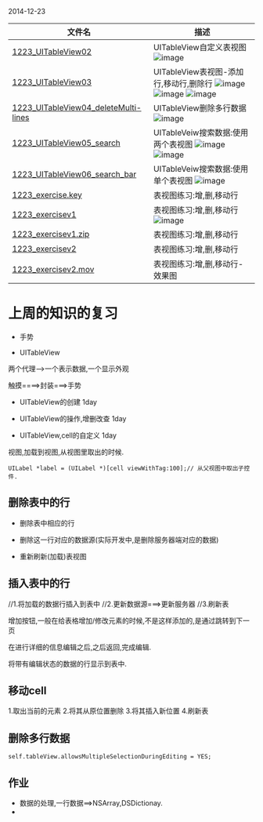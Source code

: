 2014-12-23

| 文件名 |  描述 |
| ------------- | ------------ |
|[1223_UITableView02](https://github.com/urmyfaith/roadofios/tree/master/UIProjects/1223_week8_day2/1223_UITableView02)| UITableView自定义表视图 ![image](https://raw.githubusercontent.com/urmyfaith/roadofios/master/UIProjects/1223_week8_day2/1223_UITableView02.png)|
|[1223_UITableView03](https://github.com/urmyfaith/roadofios/tree/master/UIProjects/1223_week8_day2/1223_UITableView03)| UITableView表视图-添加行,移动行,删除行 ![image](https://raw.githubusercontent.com/urmyfaith/roadofios/master/UIProjects/1223_week8_day2/1223_UITableView03_add.png)![image](https://raw.githubusercontent.com/urmyfaith/roadofios/master/UIProjects/1223_week8_day2/1223_UITableView03_delete.png) ![image](https://raw.githubusercontent.com/urmyfaith/roadofios/master/UIProjects/1223_week8_day2/1223_UITableView03_move.png)|
|[1223_UITableView04_deleteMulti-lines](https://github.com/urmyfaith/roadofios/tree/master/UIProjects/1223_week8_day2/1223_UITableView04_deleteMulti-lines)| UITableView删除多行数据 ![image](https://raw.githubusercontent.com/urmyfaith/roadofios/master/UIProjects/1223_week8_day2/1223_UITableView04_deleteMulti-lines.png)|
|[1223_UITableView05_search](https://github.com/urmyfaith/roadofios/tree/master/UIProjects/1223_week8_day2/1223_UITableView05_search)| UITableVeiw搜索数据:使用两个表视图 ![image](https://raw.githubusercontent.com/urmyfaith/roadofios/master/UIProjects/1223_week8_day2/1223_UITableView05_search_01.png)![image](https://raw.githubusercontent.com/urmyfaith/roadofios/master/UIProjects/1223_week8_day2/1223_UITableView05_search_02.png) |
|[1223_UITableView06_search_bar](https://github.com/urmyfaith/roadofios/tree/master/UIProjects/1223_week8_day2/1223_UITableView06_search_bar)| UITableVeiw搜索数据:使用单个表视图 ![image](https://raw.githubusercontent.com/urmyfaith/roadofios/master/UIProjects/1223_week8_day2/1223_UITableView06_search_bar.png)|
|[1223_exercise.key](https://github.com/urmyfaith/roadofios/tree/master/UIProjects/1223_week8_day2/1223_exercise.key)| 表视图练习:增,删,移动行 |
|[1223_exercisev1](https://github.com/urmyfaith/roadofios/tree/master/UIProjects/1223_week8_day2/1223_exercisev1)| 表视图练习:增,删,移动行![image](https://raw.githubusercontent.com/urmyfaith/roadofios/master/UIProjects/1223_week8_day2/1223_exercise.png) |
|[1223_exercisev1.zip](https://github.com/urmyfaith/roadofios/tree/master/UIProjects/1223_week8_day2/1223_exercisev1.zip)| 表视图练习:增,删,移动行 |
|[1223_exercisev2](https://github.com/urmyfaith/roadofios/tree/master/UIProjects/1223_week8_day2/1223_exercisev2)| 表视图练习:增,删,移动行 |
|[1223_exercisev2.mov](https://github.com/urmyfaith/roadofios/tree/master/UIProjects/1223_week8_day2/1223_exercisev2.mov)| 表视图练习:增,删,移动行-效果图 |


# 上周的知识的复习

- 手势

- UITableView


两个代理-->一个表示数据,一个显示外观

触摸====>封装===>手势

- UITableView的创建 1day
 
- UITableView的操作,增删改查 1day
 
- UITableView,cell的自定义 1day


视图,加载到视图,从视图里取出的时候.
```
UILabel *label = (UILabel *)[cell viewWithTag:100];// 从父视图中取出子控件.
```



## 删除表中的行

- 删除表中相应的行

- 删除这一行对应的数据源(实际开发中,是删除服务器端对应的数据)

- 重新刷新(加载)表视图

##  插入表中的行

//1.将加载的数据行插入到表中
//2.更新数据源===>更新服务器
//3.刷新表

增加按钮,一般在给表格增加/修改元素的时候,不是这样添加的,是通过跳转到下一页

在进行详细的信息编辑之后,之后返回,完成编辑.

将带有编辑状态的数据的行显示到表中.

## 移动cell

1.取出当前的元素
2.将其从原位置删除
3.将其插入新位置
4.刷新表

## 删除多行数据

```
self.tableView.allowsMultipleSelectionDuringEditing = YES;
```


## 作业

- 数据的处理,一行数据==>NSArray,DSDictionay.
- 